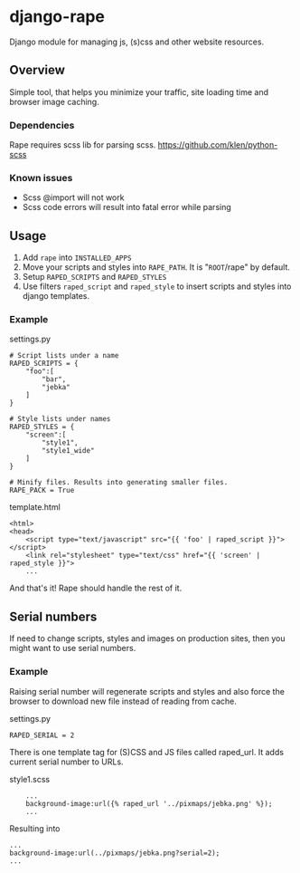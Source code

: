 # django-rape

Django module for managing js, (s)css and other website resources.


## Overview

Simple tool, that helps you minimize your traffic, site loading time and browser image caching.


### Dependencies 

Rape requires scss lib for parsing scss.
https://github.com/klen/python-scss


### Known issues

- Scss @import will not work
- Scss code errors will result into fatal error while parsing


## Usage

1. Add `rape` into `INSTALLED_APPS`
2. Move your scripts and styles into `RAPE_PATH`. It is "`ROOT`/rape" by default.
3. Setup `RAPED_SCRIPTS` and `RAPED_STYLES`
4. Use filters `raped_script` and `raped_style` to insert scripts and styles into django templates.


### Example

settings.py
	
	# Script lists under a name
	RAPED_SCRIPTS = {
		"foo":[
			"bar", 
			"jebka"
		]
	}
	
	# Style lists under names
	RAPED_STYLES = {
		"screen":[
			"style1",
			"style1_wide"
		]
	}
	
	# Minify files. Results into generating smaller files.		
	RAPE_PACK = True
		
template.html
	
	<html>
	<head>
		<script type="text/javascript" src="{{ 'foo' | raped_script }}"></script>
		<link rel="stylesheet" type="text/css" href="{{ 'screen' | raped_style }}">
		...

And that's it! Rape should handle the rest of it.


## Serial numbers

If need to change scripts, styles and images on production sites, then you might want to use serial numbers.


### Example

Raising serial number will regenerate scripts and styles and also force the browser to download new file instead of reading from cache.

settings.py

	RAPED_SERIAL = 2

There is one template tag for (S)CSS and JS files called raped_url. It adds current serial number to URLs.

style1.scss
	
		...
		background-image:url({% raped_url '../pixmaps/jebka.png' %});
		...
		
Resulting into
	
	...
	background-image:url(../pixmaps/jebka.png?serial=2);
	...
